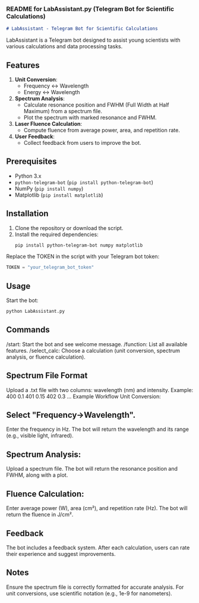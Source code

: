 ### README for LabAssistant.py (Telegram Bot for Scientific Calculations)

```markdown
# LabAssistant - Telegram Bot for Scientific Calculations
```

LabAssistant is a Telegram bot designed to assist young scientists with various calculations and data processing tasks.

## Features

1. **Unit Conversion**:
   - Frequency ↔ Wavelength
   - Energy ↔ Wavelength
2. **Spectrum Analysis**:
   - Calculate resonance position and FWHM (Full Width at Half Maximum) from a spectrum file.
   - Plot the spectrum with marked resonance and FWHM.
3. **Laser Fluence Calculation**:
   - Compute fluence from average power, area, and repetition rate.
4. **User Feedback**:
   - Collect feedback from users to improve the bot.

## Prerequisites

- Python 3.x
- `python-telegram-bot` (`pip install python-telegram-bot`)
- NumPy (`pip install numpy`)
- Matplotlib (`pip install matplotlib`)

## Installation

1. Clone the repository or download the script.
2. Install the required dependencies:
   ```bash
   pip install python-telegram-bot numpy matplotlib
   ```
Replace the TOKEN in the script with your Telegram bot token:

```python
TOKEN = "your_telegram_bot_token"
```

## Usage

Start the bot:
```bash
python LabAssistant.py
```

## Commands
/start: Start the bot and see welcome message.
/function: List all available features.
/select_calc: Choose a calculation (unit conversion, spectrum analysis, or fluence calculation).

## Spectrum File Format
Upload a .txt file with two columns: wavelength (nm) and intensity. Example:
400 0.1
401 0.15
402 0.3
...
Example Workflow
Unit Conversion:

## Select "Frequency->Wavelength".
Enter the frequency in Hz.
The bot will return the wavelength and its range (e.g., visible light, infrared).

## Spectrum Analysis:
Upload a spectrum file.
The bot will return the resonance position and FWHM, along with a plot.

## Fluence Calculation:
Enter average power (W), area (cm²), and repetition rate (Hz).
The bot will return the fluence in J/cm².

## Feedback
The bot includes a feedback system. After each calculation, users can rate their experience and suggest improvements.

## Notes
Ensure the spectrum file is correctly formatted for accurate analysis.
For unit conversions, use scientific notation (e.g., 1e-9 for nanometers).
